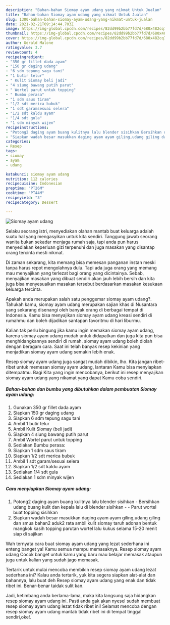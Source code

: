```yaml
---
description: "Bahan-bahan Siomay ayam udang yang nikmat Untuk Jualan"
title: "Bahan-bahan Siomay ayam udang yang nikmat Untuk Jualan"
slug: 1300-bahan-bahan-siomay-ayam-udang-yang-nikmat-untuk-jualan
date: 2021-02-21T09:14:44.703Z
image: https://img-global.cpcdn.com/recipes/82dd99b2bb77fd7d/680x482cq70/siomay-ayam-udang-foto-resep-utama.jpg
thumbnail: https://img-global.cpcdn.com/recipes/82dd99b2bb77fd7d/680x482cq70/siomay-ayam-udang-foto-resep-utama.jpg
cover: https://img-global.cpcdn.com/recipes/82dd99b2bb77fd7d/680x482cq70/siomay-ayam-udang-foto-resep-utama.jpg
author: Gerald Malone
ratingvalue: 3.7
reviewcount: 4
recipeingredient:
- "350 gr fillet dada ayam"
- "150 gr daging udang"
- "6 sdm tepung sagu tani"
- "1 butir telur"
- " Kulit Siomay beli jadi"
- "4 siung bawang putih parut"
- " Wortel parut untuk topping"
- " Bumbu perasa"
- "1 sdm saus tiram"
- "1/2 sdt merica bubuk"
- "1 sdt garamsesuai selera"
- "1/2 sdt kaldu ayam"
- "1/4 sdt gula"
- "1 sdm minyak wijen"
recipeinstructions:
- "Potong2 daging ayam buang kulitnya lalu blender sisihkan Bersihkan udang buang kulit dan kepala lalu di blender sisihkan  Parut wortel buat topping sisihkan"
- "Siapkan wadah besar masukkan daging ayam ayam giling,udang giling dan smua bahan2 aduk2 rata ambil kulit siomay taruh adonan bentuk mangkok kasih topping parutan wortel lalu kukus selama 15-20 menit siap di sajikan"
categories:
- Resep
tags:
- siomay
- ayam
- udang

katakunci: siomay ayam udang 
nutrition: 112 calories
recipecuisine: Indonesian
preptime: "PT26M"
cooktime: "PT44M"
recipeyield: "3"
recipecategory: Dessert

---
```



![Siomay ayam udang](https://img-global.cpcdn.com/recipes/82dd99b2bb77fd7d/680x482cq70/siomay-ayam-udang-foto-resep-utama.jpg)

Selaku seorang istri, menyediakan olahan mantab buat keluarga adalah suatu hal yang mengasyikan untuk kita sendiri. Tanggung jawab seorang  wanita bukan sekadar menjaga rumah saja, tapi anda pun harus menyediakan keperluan gizi terpenuhi dan juga masakan yang disantap orang tercinta mesti nikmat.

Di zaman  sekarang, kita memang bisa memesan panganan instan meski tanpa harus repot mengolahnya dulu. Tapi ada juga orang yang memang mau menyajikan yang terlezat bagi orang yang dicintainya. Sebab, menyajikan masakan yang dibuat sendiri akan jauh lebih bersih dan kita juga bisa menyesuaikan masakan tersebut berdasarkan masakan kesukaan keluarga tercinta. 



Apakah anda merupakan salah satu penggemar siomay ayam udang?. Tahukah kamu, siomay ayam udang merupakan sajian khas di Nusantara yang sekarang disenangi oleh banyak orang di berbagai tempat di Indonesia. Kamu bisa menyajikan siomay ayam udang kreasi sendiri di rumahmu dan boleh dijadikan santapan favoritmu di hari liburmu.

Kalian tak perlu bingung jika kamu ingin memakan siomay ayam udang, karena siomay ayam udang mudah untuk didapatkan dan juga kita pun bisa menghidangkannya sendiri di rumah. siomay ayam udang boleh diolah dengan beragam cara. Saat ini telah banyak resep kekinian yang menjadikan siomay ayam udang semakin lebih enak.

Resep siomay ayam udang juga sangat mudah dibikin, lho. Kita jangan ribet-ribet untuk memesan siomay ayam udang, lantaran Kamu bisa menyiapkan ditempatmu. Bagi Kita yang ingin mencobanya, berikut ini resep menyajikan siomay ayam udang yang nikamat yang dapat Kamu coba sendiri.

<!--inarticleads1-->

##### Bahan-bahan dan bumbu yang dibutuhkan dalam pembuatan Siomay ayam udang:

1. Gunakan 350 gr fillet dada ayam
1. Siapkan 150 gr daging udang
1. Siapkan 6 sdm tepung sagu tani
1. Ambil 1 butir telur
1. Ambil  Kulit Siomay (beli jadi)
1. Siapkan 4 siung bawang putih parut
1. Ambil  Wortel parut untuk topping
1. Sediakan  Bumbu perasa:
1. Siapkan 1 sdm saus tiram
1. Siapkan 1/2 sdt merica bubuk
1. Ambil 1 sdt garam/sesuai selera
1. Siapkan 1/2 sdt kaldu ayam
1. Sediakan 1/4 sdt gula
1. Sediakan 1 sdm minyak wijen




<!--inarticleads2-->

##### Cara menyiapkan Siomay ayam udang:

1. Potong2 daging ayam buang kulitnya lalu blender sisihkan - Bersihkan udang buang kulit dan kepala lalu di blender sisihkan -  - Parut wortel buat topping sisihkan
1. Siapkan wadah besar masukkan daging ayam ayam giling,udang giling dan smua bahan2 aduk2 rata ambil kulit siomay taruh adonan bentuk mangkok kasih topping parutan wortel lalu kukus selama 15-20 menit siap di sajikan




Wah ternyata cara buat siomay ayam udang yang lezat sederhana ini enteng banget ya! Kamu semua mampu memasaknya. Resep siomay ayam udang Cocok banget untuk kamu yang baru mau belajar memasak ataupun juga untuk kalian yang sudah jago memasak.

Tertarik untuk mulai mencoba membikin resep siomay ayam udang lezat sederhana ini? Kalau anda tertarik, yuk kita segera siapkan alat-alat dan bahannya, lalu buat deh Resep siomay ayam udang yang enak dan tidak ribet ini. Benar-benar taidak sulit kan. 

Jadi, ketimbang anda berlama-lama, maka kita langsung saja hidangkan resep siomay ayam udang ini. Pasti anda gak akan nyesel sudah membuat resep siomay ayam udang lezat tidak ribet ini! Selamat mencoba dengan resep siomay ayam udang mantab tidak ribet ini di tempat tinggal sendiri,oke!.

